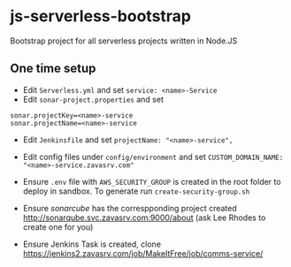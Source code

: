 # js-serverless-bootstrap
Bootstrap project for all serverless projects written in Node.JS

## One time setup 
* Edit `Serverless.yml` and set `service: <name>-Service`
* Edit `sonar-project.properties` and set 
```
sonar.projectKey=<name>-service
sonar.projectName=<name>-service
```
* Edit `Jenkinsfile` and set `projectName: "<name>-service",`
* Edit config files under `config/environment` and set `CUSTOM_DOMAIN_NAME: "<name>-service.zavasrv.com"`
* Ensure `.env` file with `AWS_SECURITY_GROUP` is created in the root folder to deploy in sandbox. To generate run `create-security-group.sh`

* Ensure _sonarcube_ has the correspponding project created http://sonarqube.svc.zavasrv.com:9000/about (ask Lee Rhodes to create one for you)

* Ensure Jenkins Task is created, clone https://jenkins2.zavasrv.com/job/MakeItFree/job/comms-service/ 


